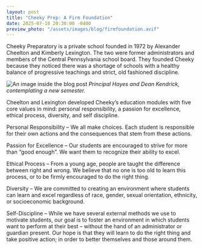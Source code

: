```yaml
---
layout: post
title: "Cheeky Prep: A Firm Foundation"
date: 2025-07-18 20:30:00 -0400
preview_photo: "/assets/images/blog/firmfoundation.avif"
---
```


Cheeky Preparatory is a private school founded in 1972 by Alexander Cheelton and Kimberly Lexington. The two were former administrators and members of the Central Pennsylvania school board. They founded Cheeky because they noticed there was a shortage of schools with a healthy balance of progressive teachings and strict, old fashioned discipline.

![An image inside the blog post](/assets/images/blog/firmfoundation.avif)
*Principal Hayes and Dean Kendrick, contemplating a new semester.*

Cheelton and Lexington developed Cheeky’s education modules with five core values in mind: personal responsibility, a passion for excellence, ethical process, diversity, and self discipline.

Personal Responsibility – We all make choices. Each student is responsible for their own actions and the consequences that stem from these actions.

Passion for Excellence – Our students are encouraged to strive for more than “good enough”. We want them to recognize their ability to excel.

Ethical Process – From a young age, people are taught the difference between right and wrong. We believe that no one is too old to learn this process, or to be firmly encouraged to do the right thing.

Diversity – We are committed to creating an environment where students can learn and excel regardless of race, gender, sexual orientation, ethnicity, or socioeconomic background.

Self-Discipline – While we have several external methods we use to motivate students, our goal is to foster an environment in which students want to perform at their best – without the hand of an administrator or guardian present. Our hope is that they will learn to do the right thing and take positive action; in order to better themselves and those around them.
